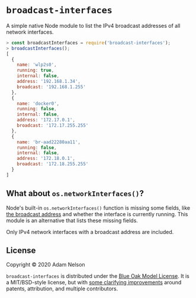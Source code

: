 # `broadcast-interfaces`

A simple native Node module to list the IPv4 broadcast addresses of all network
interfaces.

```javascript
> const broadcastInterfaces = require('broadcast-interfaces');
> broadcastInterfaces();
[
  {
    name: 'wlp2s0',
    running: true,
    internal: false,
    address: '192.168.1.34',
    broadcast: '192.168.1.255'
  },
  {
    name: 'docker0',
    running: false,
    internal: false,
    address: '172.17.0.1',
    broadcast: '172.17.255.255'
  },
  {
    name: 'br-aad22280aa11',
    running: false,
    internal: false,
    address: '172.18.0.1',
    broadcast: '172.18.255.255'
  }
]
```

## What about `os.networkInterfaces()`?

Node's built-in `os.networkInterfaces()` function is missing some fields, like
[the broadcast address](https://github.com/nodejs/node/issues/23437) and whether
the interface is currently running. This module is an alternative that lists
these missing fields.

Only IPv4 network interfaces with a broadcast address are included.

## License

Copyright &copy; 2020 Adam Nelson

`broadcast-interfaces` is distributed under the [Blue Oak Model
License][blue-oak]. It is a MIT/BSD-style license, but with [some clarifying
improvements][why-blue-oak] around patents, attribution, and multiple
contributors.

[blue-oak]: https://blueoakcouncil.org/license/1.0.0
[why-blue-oak]: https://writing.kemitchell.com/2019/03/09/Deprecation-Notice.html


